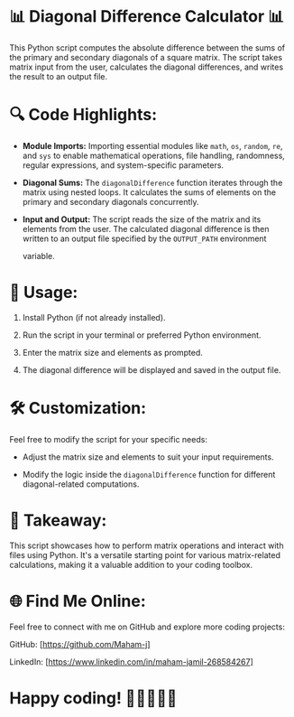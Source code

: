 # 📊 **Diagonal Difference Calculator** 📊

This Python script computes the absolute difference between the sums of the primary and secondary diagonals of a square matrix. The script takes matrix input from the user, calculates the diagonal differences, 
and writes the result to an output file.

# 🔍 **Code Highlights:**

- **Module Imports:** Importing essential modules like `math`, `os`, `random`, `re`, and `sys` to enable mathematical operations, file handling, randomness, regular expressions, and system-specific parameters.

- **Diagonal Sums:** The `diagonalDifference` function iterates through the matrix using nested loops. It calculates the sums of elements on the primary and secondary diagonals concurrently.

- **Input and Output:** The script reads the size of the matrix and its elements from the user. The calculated diagonal difference is then written to an output file specified by the `OUTPUT_PATH` environment

  variable.

# 🔧 **Usage:**


1. Install Python (if not already installed).

2. Run the script in your terminal or preferred Python environment.

3. Enter the matrix size and elements as prompted.

4. The diagonal difference will be displayed and saved in the output file.

# 🛠️ **Customization:**

Feel free to modify the script for your specific needs:


- Adjust the matrix size and elements to suit your input requirements.

- Modify the logic inside the `diagonalDifference` function for different diagonal-related computations.

# 🚀 **Takeaway:**

This script showcases how to perform matrix operations and interact with files using Python. It's a versatile starting point for various matrix-related calculations, making it a valuable addition to your coding 
toolbox.

# 🌐 **Find Me Online:**

Feel free to connect with me on GitHub and explore more coding projects: 

GitHub: [https://github.com/Maham-j]

LinkedIn: [https://www.linkedin.com/in/maham-jamil-268584267]

# Happy coding! 🚀👨‍💻👩‍💻
